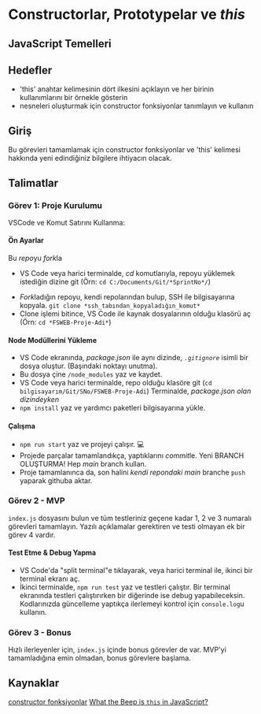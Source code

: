 # Constructorlar, Prototypelar ve _this_

## JavaScript Temelleri

## Hedefler

- 'this' anahtar kelimesinin dört ilkesini açıklayın ve her birinin kullanımlarını bir örnekle gösterin
- nesneleri oluşturmak için constructor fonksiyonlar tanımlayın ve kullanın

## Giriş

Bu görevleri tamamlamak için constructor fonksiyonlar ve 'this' kelimesi hakkında yeni edindiğiniz bilgilere ihtiyacın olacak.

## Talimatlar

### Görev 1: Proje Kurulumu

VSCode ve Komut Satırını Kullanma:

#### Ön Ayarlar

 Bu *repo*yu *fork*la 
- VS Code veya harici terminalde, _cd_ komutlarıyla, repoyu yüklemek istediğin dizine git (Örn: ```cd C:/Documents/Git/*SprintNo*/```)
* *Fork*ladığın repoyu, kendi repolarından bulup, SSH ile bilgisayarına kopyala. ```git clone *ssh_tabından_kopyaladığın_komut*```
* Clone işlemi bitince, VS Code ile kaynak dosyalarının olduğu klasörü aç (Örn: ```cd *FSWEB-Proje-Adi*```)

#### Node Modüllerini Yükleme

* VS Code ekranında, _package.json_ ile aynı dizinde, *`.gitignore`* isimli bir dosya oluştur. (Başındaki noktayı unutma).
*  Bu dosya çine `/node_modules` yaz ve kaydet.
* VS Code veya harici terminalde, repo olduğu klasöre git (`cd bilgisayarım/Git/SNo/FSWEB-Proje-Adi`)
 Terminalde, *package.json olan dizindeyken*
* `npm install` yaz ve yardımcı paketleri bilgisayarına yükle.

#### Çalışma 

* ```npm run start``` yaz ve projeyi çalışır.  💻
* Projede parçalar tamamlandıkça, yaptıklarını *commit*le. Yeni BRANCH OLUŞTURMA! Hep *main* branch kullan.
* Proje tamamlanınca da, son halini *kendi repondaki* *main* branche `push` yaparak githuba aktar.


### Görev 2 - MVP

`index.js` dosyasını bulun ve tüm testleriniz geçene kadar 1, 2 ve 3 numaralı görevleri tamamlayın.
Yazılı açıklamalar gerektiren ve testi olmayan ek bir görev 4 vardır.

#### Test Etme & Debug Yapma

* VS Code'da "split terminal"e tıklayarak, veya harici terminal ile, ikinci bir terminal ekranı aç.
* İkinci terminalde, ```npm run test``` yaz ve testleri çalıştır.
Bir terminal ekranında testleri çalıştırırken bir diğerinde ise debug yapabileceksin. Kodlarınızda güncelleme yaptıkça ilerlemeyi kontrol için `console.log`u kullanın.

### Görev 3 - Bonus

Hızlı ilerleyenler için, `index.js` içinde bonus görevler de var. MVP'yi tamamladığına emin olmadan, bonus görevlere başlama.

## Kaynaklar

[constructor fonksiyonlar](https://tr.javascript.info/constructor-new)
[What the Beep is `this` in JavaScript?](https://dev.to/brityhemming/what-the-beep-is-this-in-javascript-483o)

